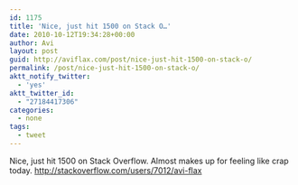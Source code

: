 ```yaml
---
id: 1175
title: 'Nice, just hit 1500 on Stack O…'
date: 2010-10-12T19:34:28+00:00
author: Avi
layout: post
guid: http://aviflax.com/post/nice-just-hit-1500-on-stack-o/
permalink: /post/nice-just-hit-1500-on-stack-o/
aktt_notify_twitter:
  - 'yes'
aktt_twitter_id:
  - "27184417306"
categories:
  - none
tags:
  - tweet
---
```

Nice, just hit 1500 on Stack Overflow. Almost makes up for feeling like crap today. <a href="http://stackoverflow.com/users/7012/avi-flax" rel="nofollow">http://stackoverflow.com/users/7012/avi-flax</a>